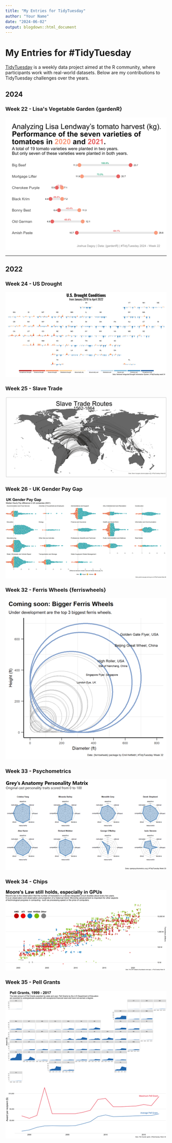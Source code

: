```yaml
---
title: "My Entries for TidyTuesday"
author: "Your Name"
date: "2024-06-02"
output: blogdown::html_document
---
```


# My Entries for #TidyTuesday
[TidyTuesday](https://github.com/rfordatascience/tidytuesday/tree/master) is a weekly data project aimed at the R community, where participants work with real-world datasets. Below are my contributions to TidyTuesday challenges over the years.

## 2024

### Week 22 - Lisa's Vegetable Garden {gardenR}
<img src="https://raw.githubusercontent.com/jdagz28/TidyTuesday/main/2024/Week%2022/Week22.png" alt="Lisa's Vegetable Garden">

---

## 2022

### Week 24 - US Drought
<img src="https://raw.githubusercontent.com/jdagz28/TidyTuesday/main/2022/Week24/TidyTuesday_2022_Week24.png" alt="US Drought Conditions">

### Week 25 - Slave Trade
<img src="https://raw.githubusercontent.com/jdagz28/TidyTuesday/main/2022/Week25/SlaveTrade.jpeg" alt="Slave Trade">

### Week 26 - UK Gender Pay Gap
<img src="https://raw.githubusercontent.com/jdagz28/TidyTuesday/main/2022/Week26/UKGenderPayGap.jpeg" alt="UK Gender Pay Gap">

### Week 32 - Ferris Wheels {ferriswheels}
<img src="https://raw.githubusercontent.com/jdagz28/TidyTuesday/main/2022/Week32/FerrisWheels.png" alt="Ferris Wheels">

### Week 33 - Psychometrics
<img src="https://raw.githubusercontent.com/jdagz28/TidyTuesday/main/2022/Week33/Week33.png" alt="Psychometrics">

### Week 34 - Chips
<img src="https://raw.githubusercontent.com/jdagz28/TidyTuesday/main/2022/Week34/Week34.png" alt="Chips">

### Week 35 - Pell Grants
<img src="https://raw.githubusercontent.com/jdagz28/TidyTuesday/main/2022/Week35/pellgrants-resize.png" alt="Pell Grants">

